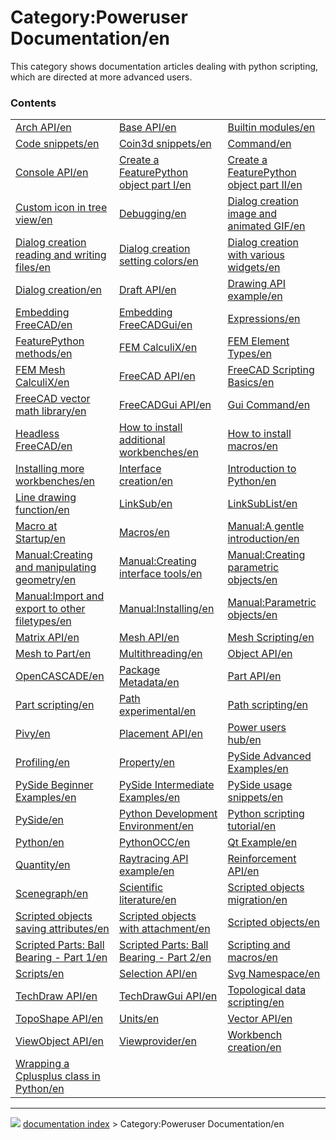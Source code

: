 # Category:Poweruser Documentation/en
This category shows documentation articles dealing with python scripting, which are directed at more advanced users.

### Contents

|     |     |     |
| --- | --- | --- |
| [Arch API/en](Arch_API/en.md) | [Base API/en](Base_API/en.md) | [Builtin modules/en](Builtin_modules/en.md) |
| [Code snippets/en](Code_snippets/en.md) | [Coin3d snippets/en](Coin3d_snippets/en.md) | [Command/en](Command/en.md) |
| [Console API/en](Console_API/en.md) | [Create a FeaturePython object part I/en](Create_a_FeaturePython_object_part_I/en.md) | [Create a FeaturePython object part II/en](Create_a_FeaturePython_object_part_II/en.md) |
| [Custom icon in tree view/en](Custom_icon_in_tree_view/en.md) | [Debugging/en](Debugging/en.md) | [Dialog creation image and animated GIF/en](Dialog_creation_image_and_animated_GIF/en.md) |
| [Dialog creation reading and writing files/en](Dialog_creation_reading_and_writing_files/en.md) | [Dialog creation setting colors/en](Dialog_creation_setting_colors/en.md) | [Dialog creation with various widgets/en](Dialog_creation_with_various_widgets/en.md) |
| [Dialog creation/en](Dialog_creation/en.md) | [Draft API/en](Draft_API/en.md) | [Drawing API example/en](Drawing_API_example/en.md) |
| [Embedding FreeCAD/en](Embedding_FreeCAD/en.md) | [Embedding FreeCADGui/en](Embedding_FreeCADGui/en.md) | [Expressions/en](Expressions/en.md) |
| [FeaturePython methods/en](FeaturePython_methods/en.md) | [FEM CalculiX/en](FEM_CalculiX/en.md) | [FEM Element Types/en](FEM_Element_Types/en.md) |
| [FEM Mesh CalculiX/en](FEM_Mesh_CalculiX/en.md) | [FreeCAD API/en](FreeCAD_API/en.md) | [FreeCAD Scripting Basics/en](FreeCAD_Scripting_Basics/en.md) |
| [FreeCAD vector math library/en](FreeCAD_vector_math_library/en.md) | [FreeCADGui API/en](FreeCADGui_API/en.md) | [Gui Command/en](Gui_Command/en.md) |
| [Headless FreeCAD/en](Headless_FreeCAD/en.md) | [How to install additional workbenches/en](How_to_install_additional_workbenches/en.md) | [How to install macros/en](How_to_install_macros/en.md) |
| [Installing more workbenches/en](Installing_more_workbenches/en.md) | [Interface creation/en](Interface_creation/en.md) | [Introduction to Python/en](Introduction_to_Python/en.md) |
| [Line drawing function/en](Line_drawing_function/en.md) | [LinkSub/en](LinkSub/en.md) | [LinkSubList/en](LinkSubList/en.md) |
| [Macro at Startup/en](Macro_at_Startup/en.md) | [Macros/en](Macros/en.md) | [Manual:A gentle introduction/en](Manual_A_gentle_introduction/en.md) |
| [Manual:Creating and manipulating geometry/en](Manual_Creating_and_manipulating_geometry/en.md) | [Manual:Creating interface tools/en](Manual_Creating_interface_tools/en.md) | [Manual:Creating parametric objects/en](Manual_Creating_parametric_objects/en.md) |
| [Manual:Import and export to other filetypes/en](Manual_Import_and_export_to_other_filetypes/en.md) | [Manual:Installing/en](Manual_Installing/en.md) | [Manual:Parametric objects/en](Manual_Parametric_objects/en.md) |
| [Matrix API/en](Matrix_API/en.md) | [Mesh API/en](Mesh_API/en.md) | [Mesh Scripting/en](Mesh_Scripting/en.md) |
| [Mesh to Part/en](Mesh_to_Part/en.md) | [Multithreading/en](Multithreading/en.md) | [Object API/en](Object_API/en.md) |
| [OpenCASCADE/en](OpenCASCADE/en.md) | [Package Metadata/en](Package_Metadata/en.md) | [Part API/en](Part_API/en.md) |
| [Part scripting/en](Part_scripting/en.md) | [Path experimental/en](Path_experimental/en.md) | [Path scripting/en](Path_scripting/en.md) |
| [Pivy/en](Pivy/en.md) | [Placement API/en](Placement_API/en.md) | [Power users hub/en](Power_users_hub/en.md) |
| [Profiling/en](Profiling/en.md) | [Property/en](Property/en.md) | [PySide Advanced Examples/en](PySide_Advanced_Examples/en.md) |
| [PySide Beginner Examples/en](PySide_Beginner_Examples/en.md) | [PySide Intermediate Examples/en](PySide_Intermediate_Examples/en.md) | [PySide usage snippets/en](PySide_usage_snippets/en.md) |
| [PySide/en](PySide/en.md) | [Python Development Environment/en](Python_Development_Environment/en.md) | [Python scripting tutorial/en](Python_scripting_tutorial/en.md) |
| [Python/en](Python/en.md) | [PythonOCC/en](PythonOCC/en.md) | [Qt Example/en](Qt_Example/en.md) |
| [Quantity/en](Quantity/en.md) | [Raytracing API example/en](Raytracing_API_example/en.md) | [Reinforcement API/en](Reinforcement_API/en.md) |
| [Scenegraph/en](Scenegraph/en.md) | [Scientific literature/en](Scientific_literature/en.md) | [Scripted objects migration/en](Scripted_objects_migration/en.md) |
| [Scripted objects saving attributes/en](Scripted_objects_saving_attributes/en.md) | [Scripted objects with attachment/en](Scripted_objects_with_attachment/en.md) | [Scripted objects/en](Scripted_objects/en.md) |
| [Scripted Parts: Ball Bearing - Part 1/en](Scripted_Parts__Ball_Bearing_-_Part_1/en.md) | [Scripted Parts: Ball Bearing - Part 2/en](Scripted_Parts__Ball_Bearing_-_Part_2/en.md) | [Scripting and macros/en](Scripting_and_macros/en.md) |
| [Scripts/en](Scripts/en.md) | [Selection API/en](Selection_API/en.md) | [Svg Namespace/en](Svg_Namespace/en.md) |
| [TechDraw API/en](TechDraw_API/en.md) | [TechDrawGui API/en](TechDrawGui_API/en.md) | [Topological data scripting/en](Topological_data_scripting/en.md) |
| [TopoShape API/en](TopoShape_API/en.md) | [Units/en](Units/en.md) | [Vector API/en](Vector_API/en.md) |
| [ViewObject API/en](ViewObject_API/en.md) | [Viewprovider/en](Viewprovider/en.md) | [Workbench creation/en](Workbench_creation/en.md) |
| [Wrapping a Cplusplus class in Python/en](Wrapping_a_Cplusplus_class_in_Python/en.md) |



---
![](images/Button_right.svg) [documentation index](../README.md) > Category:Poweruser Documentation/en
